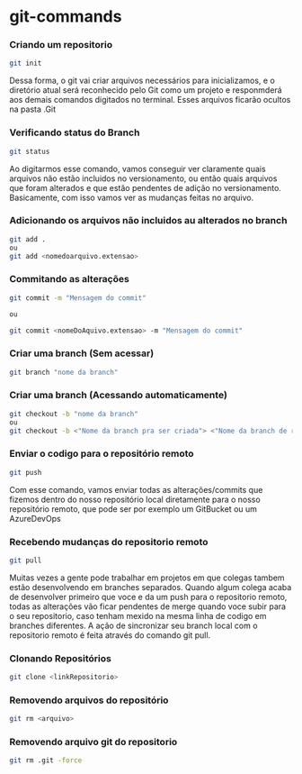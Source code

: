 # git-commands

### Criando um repositorio

```sh
git init
```
Dessa forma, o git vai criar arquivos necessários para inicializamos, e o diretório atual será reconhecido pelo Git como um projeto e responmderá aos demais comandos digitados no terminal. Esses arquivos ficarão ocultos na pasta .Git

### Verificando status do Branch

```sh
git status
```
Ao digitarmos esse comando, vamos conseguir ver claramente quais arquivos não estão incluidos no versionamento, ou então quais arquivos que foram alterados e que estão pendentes de adição no versionamento. Basicamente, com isso vamos ver as mudanças feitas no arquivo.

### Adicionando os arquivos não incluidos au alterados no branch
```sh
git add . 
ou 
git add <nomedoarquivo.extensao>
```

### Commitando as alterações 
````sh
git commit -m "Mensagem do commit"

ou

git commit <nomeDoAquivo.extensao> -m "Mensagem do commit"
````

### Criar uma branch (Sem acessar)
```sh
git branch "nome da branch"
````

### Criar uma branch (Acessando automaticamente)
````sh
git checkout -b "nome da branch"
ou
git checkout -b <"Nome da branch pra ser criada"> <"Nome da branch de referencia pra criação">
````

### Enviar o codigo para o repositório remoto
````sh
git push
````
Com esse comando, vamos enviar todas as alterações/commits que fizemos dentro do nosso repositório local diretamente para o nosso repositório remoto, que pode ser por exemplo um GitBucket ou um AzureDevOps

### Recebendo mudanças do repositorio remoto
````sh
git pull
````
Muitas vezes a gente pode trabalhar em projetos em que colegas tambem estão desenvolvendo em branches separados. Quando algum colega acaba de desenvolver primeiro que voce e da um push para o repositorio remoto, todas as alterações vão ficar pendentes de merge quando voce subir para o seu repositorio, caso tenham mexido na mesma linha de codigo em branches diferentes. A ação de sincronizar seu branch local com o repositorio remoto é feita através do comando git pull.

### Clonando Repositórios
````sh
git clone <linkRepositorio>
````

### Removendo arquivos do repositório
````sh
git rm <arquivo>
````
### Removendo arquivo git do repositorio
````sh
git rm .git -force
````
